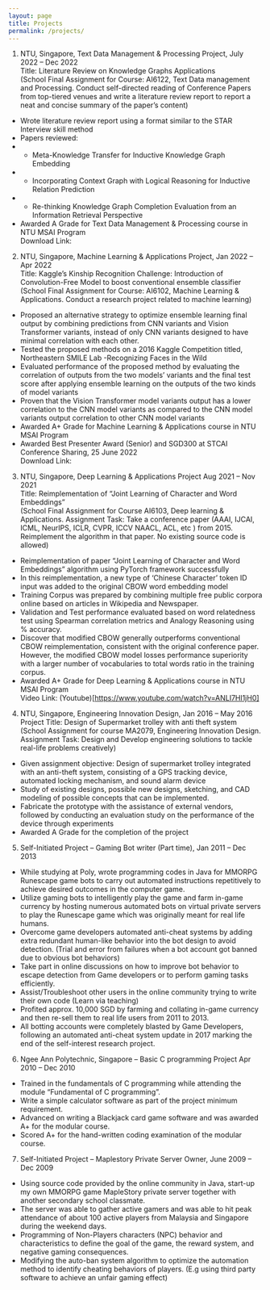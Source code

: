 ```yaml
---
layout: page
title: Projects
permalink: /projects/
---
```


1. NTU, Singapore, Text Data Management & Processing Project, July 2022 – Dec 2022  
Title: Literature Review on Knowledge Graphs Applications  
(School Final Assignment for Course: AI6122, Text Data management and Processing. Conduct self-directed reading of Conference Papers  
from top-tiered venues and write a literature review report to report a neat and concise summary of the paper’s content)  
- Wrote literature review report using a format similar to the STAR Interview skill method  
- Papers reviewed:  
- - Meta-Knowledge Transfer for Inductive Knowledge Graph Embedding  
- - Incorporating Context Graph with Logical Reasoning for Inductive Relation Prediction  
- - Re-thinking Knowledge Graph Completion Evaluation from an Information Retrieval Perspective  
- Awarded A Grade for Text Data Management & Processing course in NTU MSAI Program  
Download Link:  
  

  
2. NTU, Singapore, Machine Learning & Applications Project, Jan 2022 – Apr 2022  
Title: Kaggle’s Kinship Recognition Challenge: Introduction of Convolution-Free Model to boost conventional ensemble classifier  
(School Final Assignment for Course: AI6102, Machine Learning & Applications. Conduct a research project related to machine learning)  
- Proposed an alternative strategy to optimize ensemble learning final output by combining predictions from CNN variants and Vision Transformer variants, instead of only CNN variants designed to have minimal correlation with each other.  
- Tested the proposed methods on a 2016 Kaggle Competition titled, Northeastern SMILE Lab -Recognizing Faces in the Wild  
- Evaluated performance of the proposed method by evaluating the correlation of outputs from the two models’ variants and the final test score after applying ensemble learning on the outputs of the two kinds of model variants  
- Proven that the Vision Transformer model variants output has a lower correlation to the CNN model variants as compared to the CNN model variants output correlation to other CNN model variants  
- Awarded A+ Grade for Machine Learning & Applications course in NTU MSAI Program  
- Awarded Best Presenter Award (Senior) and SGD300 at STCAI Conference Sharing, 25 June 2022  
Download Link:  
  

3. NTU, Singapore, Deep Learning & Applications Project Aug 2021 – Nov 2021  
Title: Reimplementation of “Joint Learning of Character and Word Embeddings”  
(School Final Assignment for Course AI6103, Deep learning & Applications. Assignment Task: Take a conference paper (AAAI, IJCAI, ICML, NeurIPS, ICLR, CVPR, ICCV NAACL, ACL, etc ) from 2015. Reimplement the algorithm in that paper. No existing source code is allowed)  
- Reimplementation of paper “Joint Learning of Character and Word Embeddings” algorithm using PyTorch framework successfully  
- In this reimplementation, a new type of ‘Chinese Character’ token ID input was added to the original CBOW word embedding model  
- Training Corpus was prepared by combining multiple free public corpora online based on articles in Wikipedia and Newspaper.  
- Validation and Test performance evaluated based on word relatedness test using Spearman correlation metrics and Analogy Reasoning using % accuracy.  
- Discover that modified CBOW generally outperforms conventional CBOW reimplementation, consistent with the original conference paper. However, the modified CBOW model losses performance superiority with a larger number of vocabularies to total words ratio in the training corpus.  
- Awarded A+ Grade for Deep Learning & Applications course in NTU MSAI Program  
Video Link: (Youtube)[https://www.youtube.com/watch?v=ANLI7Hl1jH0] 
  
4. NTU, Singapore, Engineering Innovation Design, Jan 2016 – May 2016  
Project Title: Design of Supermarket trolley with anti theft system  
(School Assignment for course MA2079, Engineering Innovation Design. Assignment Task: Design and Develop engineering solutions to 
tackle real-life problems creatively)  
- Given assignment objective: Design of supermarket trolley integrated with an anti-theft system, consisting of a GPS tracking device, automated locking mechanism, and sound alarm device  
- Study of existing designs, possible new designs, sketching, and CAD modeling of possible concepts that can be implemented.  
- Fabricate the prototype with the assistance of external vendors, followed by conducting an evaluation study on the performance of the device through experiments  
- Awarded A Grade for the completion of the project  

5. Self-Initiated Project – Gaming Bot writer (Part time), Jan 2011 – Dec 2013  
- While studying at Poly, wrote programming codes in Java for MMORPG Runescape game bots to carry out automated instructions repetitively to achieve desired outcomes in the computer game.  
- Utilize gaming bots to intelligently play the game and farm in-game currency by hosting numerous automated bots on virtual private servers to play the Runescape game which was originally meant for real life humans.  
- Overcome game developers automated anti-cheat systems by adding extra redundant human-like behavior into the bot design to avoid detection. (Trial and error from failures when a bot account got banned due to obvious bot behaviors)  
- Take part in online discussions on how to improve bot behavior to escape detection from Game developers or to perform gaming
tasks efficiently.  
- Assist/Troubleshoot other users in the online community trying to write their own code (Learn via teaching)  
- Profited approx. 10,000 SGD by farming and collating in-game currency and then re-sell them to real life users from 2011 to 2013.  
- All botting accounts were completely blasted by Game Developers, following an automated anti-cheat system update in 2017 marking the end of the self-interest research project.  
  
6. Ngee Ann Polytechnic, Singapore – Basic C programming Project Apr 2010 – Dec 2010  
- Trained in the fundamentals of C programming while attending the module “Fundamental of C programming”.  
- Write a simple calculator software as part of the project minimum requirement.  
- Advanced on writing a Blackjack card game software and was awarded A+ for the modular course.  
- Scored A+ for the hand-written coding examination of the modular course.  
  
7. Self-Initiated Project – Maplestory Private Server Owner, June 2009 – Dec 2009  
- Using source code provided by the online community in Java, start-up my own MMORPG game MapleStory private server together with another secondary school classmate.  
- The server was able to gather active gamers and was able to hit peak attendance of about 100 active players from Malaysia and Singapore during the weekend days.  
- Programming of Non-Players characters (NPC) behavior and characteristics to define the goal of the game, the reward system, and negative gaming consequences.  
- Modifying the auto-ban system algorithm to optimize the automation method to identify cheating behaviors of players. (E.g using third party software to achieve an unfair gaming effect)  


